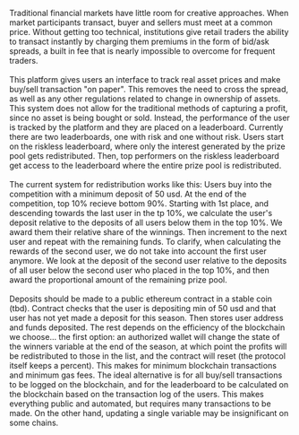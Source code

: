 Traditional financial markets have little room for creative approaches. When market participants transact, buyer and sellers must meet at a common price. 
Without getting too technical, institutions give retail traders the ability to transact instantly by charging them premiums in the form of bid/ask spreads,
a built in fee that is nearly impossible to overcome for frequent traders.
<br/>
<br/>
This platform gives users an interface to track real asset prices and make buy/sell transaction "on paper". This removes the need to cross the spread,
as well as any other regulations related to change in ownership of assets. This system does not allow for the traditional methods of capturing a profit, since
no asset is being bought or sold. Instead, the performance of the user is tracked by the platform and they are placed on a leaderboard. 
Currently there are two leaderboards, one with risk and one without risk. Users start on the riskless leaderboard, where only the interest generated by the 
prize pool gets redistributed. Then, top performers on the riskless leaderboard get access to the leaderboard where the entire prize pool is redistributed. 
<br/>
<br/>
The current system for redistribution works like this:
Users buy into the competition with a minimum deposit of 50 usd. At the end of the competition, top 10% recieve bottom 90%. Starting with 1st place, and 
descending towards the last user in the tp 10%, we calculate the user's deposit relative to the deposits of all users below them in the top 10%. We award them
their relative share of the winnings. Then increment to the next user and repeat with the remaining funds. To clarify, when calculating the rewards of the 
second user, we do not take into account the first user anymore. We look at the deposit of the second user relative to the deposits of all user below the second
user who placed in the top 10%, and then award the proportional amount of the remaining prize pool. 
<br/>
<br/>
Deposits should be made to a public ethereum contract in a stable coin (tbd). Contract checks that the user is depositing min of 50 usd and that user has not 
yet made a deposit for this season. Then stores user address and funds deposited. The rest depends on the efficiency of the blockchain we choose... the first option: 
an authorized wallet will change the state of the winners variable at the end of the season, at which point the profits will be redistributed to those in 
the list, and the contract will reset (the protocol itself keeps a percent). This makes for minimum blockchain transactions and minimum gas fees. 
The ideal alternative is for all buy/sell transactions to be logged on the blockchain, and for the leaderboard to be calculated on the blockchain based on the 
transaction log of the users. This makes everything public and automated, but requires many transactions to be made. On the other hand, updating a single
variable may be insignificant on some chains. 

